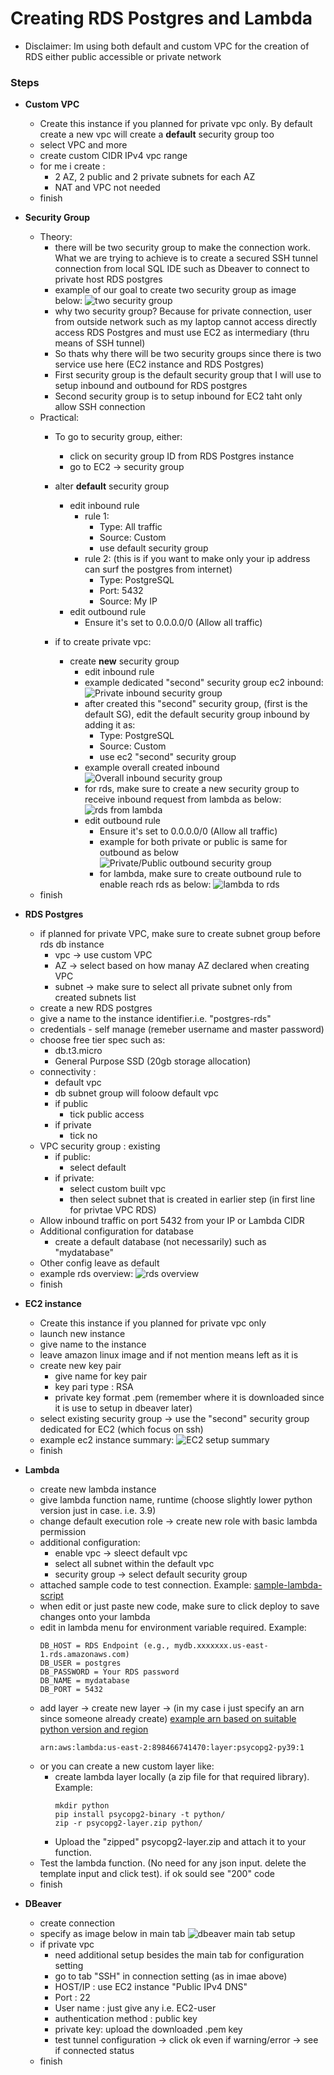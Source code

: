 # Creating RDS Postgres and Lambda 
- Disclaimer: Im using both default and custom VPC for the creation of RDS either public accessible or private network

### Steps

- **Custom VPC**
    - Create this instance if you planned for private vpc only. By default create a new vpc will create a **default** security group too
    - select VPC and more
    - create custom CIDR IPv4 vpc range
    - for me i create :
        - 2 AZ, 2 public and 2 private subnets for each AZ
        - NAT and VPC not needed
    - finish 

- **Security Group**
    - Theory:
        - there will be two security group to make the connection work. What we are trying to achieve is to create a secured SSH tunnel connection from local SQL IDE such as Dbeaver to connect to private host RDS postgres
        - example of our goal to create two security group as image below:
        ![two security group](./assets/two_security_group.png)
        - why two security group? Because for private connection, user from outside network such as my laptop cannot access directly access RDS Postgres and must use EC2 as intermediary (thru means of SSH tunnel)
        - So thats why there will be two security groups since there is two service use here (EC2 instance and RDS Postgres)
        - First security group is the default security group that I will use to setup inbound and outbound for RDS postgres
        - Second security group is to setup inbound for EC2 taht only allow SSH connection
    - Practical:
        - To go to security group, either:
            - click on security group ID from RDS Postgres instance
            - go to EC2 -> security group
        - alter **default** security group
            - edit inbound rule
                - rule 1:
                    - Type: All traffic
                    - Source: Custom
                    - use default security group
                - rule 2: (this is if you want to make only your ip address can surf the postgres from internet)
                    - Type: PostgreSQL
                    - Port: 5432
                    - Source: My IP
            - edit outbound rule
                - Ensure it's set to 0.0.0.0/0 (Allow all traffic)
            
        - if to create private vpc:
            - create **new** security group
                - edit inbound rule
                - example dedicated "second" security group ec2 inbound:
                ![Private inbound security group](./assets/ec2_security_group_inbound.png)
                - after created this "second" security group, (first is the default SG), edit the default security group inbound by adding it as:
                    - Type: PostgreSQL
                    - Source: Custom
                    - use ec2 "second" security group                    
                - example overall created inbound
                ![Overall inbound security group](./assets/default_security_group_inbound_private.png)
                - for rds, make sure to create a new security group to receive inbound request from lambda as below:
                ![rds from lambda](./assets/rds_from_lambda.png)
                - edit outbound rule
                    - Ensure it's set to 0.0.0.0/0 (Allow all traffic)
                    - example for both private or public is same for outbound as below
                ![Private/Public outbound security group](./assets/default_security_group_outbound.png)
                    - for lambda, make sure to create outbound rule to enable reach rds as below:
                    ![lambda to rds](./assets/lambda_to_rds.png)
    - finish

- **RDS Postgres**
    - if planned for private VPC, make sure to create subnet group before rds db instance
        - vpc -> use custom VPC
        - AZ -> select based on how manay AZ declared when creating VPC
        - subnet -> make sure to select all private subnet only from created subnets list
    - create a new RDS postgres
    - give a name to the instance identifier.i.e. "postgres-rds"
    - credentials - self manage (remeber username and master password)
    - choose free tier spec such as:
        - db.t3.micro
        - General Purpose SSD (20gb storage allocation)
    - connectivity : 
        - default vpc
        - db subnet group will foloow default vpc
        - if public
            - tick public access
        - if private
            - tick no
    - VPC security group : existing 
        - if public:
            - select default
        - if private:
            - select custom built vpc
            - then select subnet that is created in earlier step (in first line for privtae VPC RDS)
    - Allow inbound traffic on port 5432 from your IP or Lambda CIDR
    - Additional configuration for database
        - create a default database (not necessarily) such as "mydatabase"
    - Other config leave as default
    - example rds overview:
    ![rds overview](./assets/rds_overview.png)
    - finish

- **EC2 instance**
    - Create this instance if you planned for private vpc only 
    - launch new instance
    - give name to the instance
    - leave amazon linux image and if not mention means left as it is
    - create new key pair
        - give name for key pair
        - key pari type : RSA
        - private key format .pem (remember where it is downloaded since it is use to setup in dbeaver later)
    - select existing security group -> use the "second" security group dedicated for EC2 (which focus on ssh)
    - example ec2 instance summary:
    ![EC2 setup summary](./assets/EC2_instance_summary.png)
    - finish

- **Lambda**
    - create new lambda instance
    - give lambda function name, runtime (choose slightly lower python version just in case. i.e. 3.9)
    - change default execution role -> create new role with basic lambda permission
    - additional configuration:
        - enable vpc -> sleect default vpc
        - select all subnet within the default vpc
        - security group -> select default security group
    - attached sample code to test connection. Example: [sample-lambda-script](lambda_connection.py)
    - when edit or just paste new code, make sure to click deploy to save changes onto your lambda
    - edit in lambda menu for environment variable required. Example:
        ```
        DB_HOST = RDS Endpoint (e.g., mydb.xxxxxxx.us-east-1.rds.amazonaws.com)
        DB_USER = postgres
        DB_PASSWORD = Your RDS password
        DB_NAME = mydatabase
        DB_PORT = 5432
        ```
    - add layer -> create new layer -> (in my case i just specify an arn since someone already create) [example arn based on suitable python version and region](https://github.com/jetbridge/psycopg2-lambda-layer)
        ```
        arn:aws:lambda:us-east-2:898466741470:layer:psycopg2-py39:1
        ```
    - or you can create a new custom layer like:
        - create lambda layer locally (a zip file for that required library). Example:
            ```
            mkdir python
            pip install psycopg2-binary -t python/
            zip -r psycopg2-layer.zip python/
            ```
        - Upload the "zipped" psycopg2-layer.zip and attach it to your function.
    - Test the lambda function. (No need for any json input. delete the template input and click test). if ok sould see "200" code
    - finish

- **DBeaver**
    - create connection
    - specify as image below in main tab
    ![dbeaver main tab setup](./assets/dbeaver_main_setup.png)
    - if private vpc
        - need additional setup besides the main tab for configuration setting
        - go to tab "SSH" in connection setting (as in imae above)
        - HOST/IP : use EC2 instance "Public IPv4 DNS" 
        - Port : 22
        - User name : just give any i.e. EC2-user
        - authentication method : public key
        - private key: upload the downloaded .pem key
        - test tunnel configuration -> click ok even if warning/error -> see if connected status
    - finish